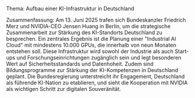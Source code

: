 Thema: Aufbau einer KI-Infrastruktur in Deutschland

Zusammenfassung: Am 13. Juni 2025 trafen sich Bundeskanzler Friedrich Merz und NVIDIA-CEO Jensen Huang in Berlin, um die strategische Zusammenarbeit zur Stärkung des KI-Standorts Deutschland zu besprechen. Ein zentrales Ergebnis ist die Planung einer "Industrial AI Cloud" mit mindestens 10.000 GPUs, die innerhalb von neun Monaten entstehen soll. Diese Infrastruktur wird sowohl der Industrie als auch Start-ups und Forschungseinrichtungen zugänglich sein und legt besonderen Wert auf Sicherheitsstandards und Datenhoheit. Zudem sind Bildungsprogramme zur Stärkung der KI-Kompetenzen in Deutschland geplant. Die Bundesregierung unterstreicht ihr Engagement, Deutschland als führende KI-Nation zu etablieren, und sieht die Kooperation mit NVIDIA als wichtigen Schritt zur digitalen Souveränität.